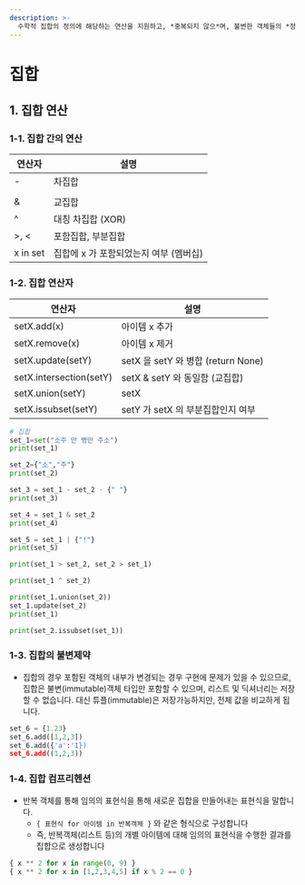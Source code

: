 ```yaml
---
description: >-
  수학적 집합의 정의에 해당하는 연산을 지원하고, *중복되지 않으*며, 불변한 객체들의 *정렬되지 않은* 컬렉션을 말합니다. 동일한 아이템은 반복 추가되는 것과 무관하게 한 번만 나타납니다. 특히 중복을 쉽게 제거할 수 있다는 장점이 있습니다. 
---
```



# 집합

## 1. 집합 연산


### 1-1. 집합 간의 연산

| 연산자 | 설명 |
| --- | --- |
| - | 차집합 |
| | | 합집합 |
| & | 교집합 |
| ^ | 대칭 차집합 (XOR) |
| >, < | 포함집합, 부분집합 |
| x in set | 집합에 x 가 포함되었는지 여부 (멤버십) |

### 1-2. 집합 연산자

| 연산자 | 설명 |
| --- | --- |
| setX.add(x) | 아이템 x 추가 |
| setX.remove(x) | 아이템 x 제거 |
| setX.update(setY) | setX 을 setY 와 병합 (return None) |
| setX.intersection(setY) | setX & setY 와 동일함 (교집합) |
| setX.union(setY) | setX | setY 와 동일함 (합집합) |
| setX.issubset(setY) | setY 가 setX 의 부분집합인지 여부 |

```python
# 집합
set_1=set("소주 만 병만 주소")
print(set_1)

set_2={"소","주"}
print(set_2)

set_3 = set_1 - set_2 - {" "}
print(set_3)

set_4 = set_1 & set_2
print(set_4)

set_5 = set_1 | {"!"}
print(set_5)

print(set_1 > set_2, set_2 > set_1)

print(set_1 ^ set_2)

print(set_1.union(set_2))
set_1.update(set_2)
print(set_1)

print(set_2.issubset(set_1))
```

### 1-3. 집합의 불변제약

* 집합의 경우 포함된 객체의 내부가 변경되는 경우 구현에 문제가 있을 수 있으므로, 집합은 불변(immutable)객체 타입만 포함할 수 있으며, 리스트 및 딕셔너리는 저장할 수 없습니다. 대신 튜플(immutable)은 저장가능하지만, 전체 값을 비교하게 됩니다.

```python
set_6 = {1.23}
set_6.add([1,2,3])
set_6.add({'a':'1})
set_6.add((1,2,3))
```


### 1-4. 집합 컴프리헨션

* 반복 객체를 통해 임의의 표현식을 통해 새로운 집합을 만들어내는 표현식을 말합니다.
  - `{ 표현식 for 아이템 in 반복객체 }` 와 같은 형식으로 구성합니다
  - 즉, 반복객체(리스트 등)의 개별 아이템에 대해 임의의 표현식을 수행한 결과를 집합으로 생성합니다

```python
{ x ** 2 for x in range(0, 9) }
{ x ** 2 for x in [1,2,3,4,5] if x % 2 == 0 }
```


